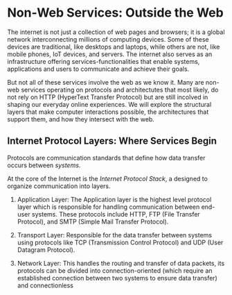 # Non-Web Services: Outside the Web

The internet is not just a collection of web pages and browsers; it is a global network interconnecting millions of computing devices. Some of these devices are traditional, like desktops and laptops, while others are not, like mobile phones, IoT devices, and servers. The internet also serves as an infrastructure offering services-functionalities that enable systems, applications and users to communicate and achieve their goals.

But not all of these services involve the web as we know it. Many are non-web services  operating on protocols and architectutes that most likely, do not rely on HTTP (HyperText Transfer Protocol) but are still incolved in shaping our everyday online experiences. We will explore the structural layers that make computer interactions possible, the architectures that support them, and how they intersect with the web.


## Internet Protocol Layers: Where Services Begin

Protocols are communication standards that define how data transfer occurs between *systems*.

At the core of the Internet is the *Internet Protocol Stack*, a designed to organize communication into layers.

1. Application Layer: The Application layer is the highest level protocol layer which is responsible for handling communication between end-user systems. These protocols include HTTP, FTP (File Transfer Protocol), and SMTP (Simple Mail Transfer Protocol).

2. Transport Layer: Responsible for the data transfer between systems using protocols like TCP (Transmission Control Protocol) and UDP (User Datagram Protocol).

3. Network Layer: This handles the routing and transfer of data packets, its protocols can be divided into connection-oriented (which require an established connection between two systems to ensure data transfer) and connectionless 